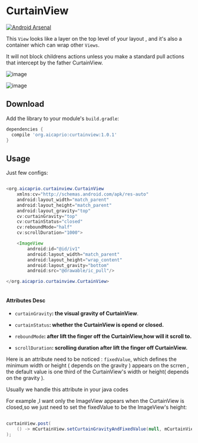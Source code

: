 CurtainView
===========

[![Android Arsenal](https://img.shields.io/badge/Android%20Arsenal-CurtainView-brightgreen.svg?style=flat)](https://android-arsenal.com/details/1/1244)

This `View` looks like a layer on the top level of your layout , and it's also a container which can wrap other `Views`.

It will not block childrens actions unless you make a standard pull actions that intercept by the father CurtainView.

![image](https://github.com/aicaprio/CurtainView/blob/master/imgs/ezgif-5-4fc93a6397.gif)   

![image](https://github.com/aicaprio/CurtainView/blob/master/imgs/ezgif-5-f6189eb790.gif)


Download
--------

Add the library to your module's `build.gradle`:

```groovy
dependencies {
  compile 'org.aicaprio:curtainview:1.0.1'
}
```

Usage
--------

Just few configs:

```java

<org.aicaprio.curtainview.CurtainView
    xmlns:cv="http://schemas.android.com/apk/res-auto"
    android:layout_width="match_parent"
    android:layout_height="match_parent"
    android:layout_gravity="top"
    cv:curtainGravity="top"
    cv:curtainStatus="closed"
    cv:reboundMode="half"
    cv:scrollDuration="1000">

    <ImageView
        android:id="@id/iv1"
        android:layout_width="match_parent"
        android:layout_height="wrap_content"
        android:layout_gravity="bottom"
        android:src="@drawable/ic_pull"/>

</org.aicaprio.curtainview.CurtainView>
    
 ```
 
 #### Attributes Desc
    
* `curtainGravity`**:  the visual gravity of CurtainView**. 

* `curtainStatus`**: whether the CurtainView is opend or closed.**

* `reboundMode`**: after lift the finger off the CurtainView,how will it scroll to.**

* `scrollDuration`**: scrolling duration after lift the finger off CurtainView.**

    
Here is an attribute need to be noticed : `fixedValue`, which defines the minimum width or height ( depends on the gravity ) appears on the scrren , the default value is one third of the CurtainView's width or height( depends on the gravity ).

Usually we handle this attribute in your java codes

For example ,I want only the ImageView appears when the CurtainView is closed,so we just need to set the fixedValue to be the ImageView's height:

```java
        
curtainView.post(
    () -> mCurtainView.setCurtainGravityAndFixedValue(null, mCurtainView.getHeight())
);

```


   
    

